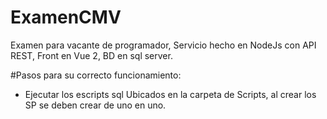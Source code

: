 # ExamenCMV
Examen para vacante de programador, Servicio hecho en NodeJs con API REST, Front en Vue 2, BD en sql server.

#Pasos para su correcto funcionamiento:
* Ejecutar los escripts sql Ubicados en la carpeta de Scripts, al crear los SP se deben crear de uno en uno.

